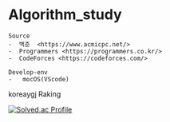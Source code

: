 # Algorithm_study

    Source
    -  백준  <https://www.acmicpc.net/>
    -  Programmers <https://programmers.co.kr/>
    -  CodeForces <https://codeforces.com/>

    Develop-env
    -   mocOS(VScode)

koreaygj Raking

[![Solved.ac Profile](http://mazassumnida.wtf/api/v2/generate_badge?boj=koreaygj)](https://solved.ac/koreaygj/)
